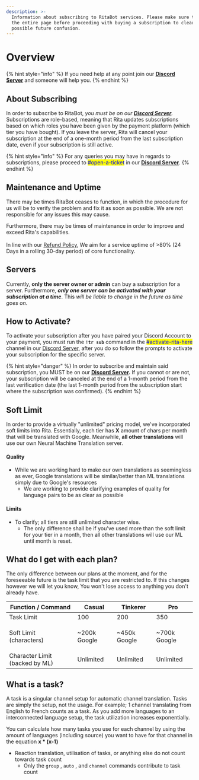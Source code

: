 ```yaml
---
description: >-
  Information about subscribing to RitaBot services. Please make sure to read
  the entire page before proceeding with buying a subscription to clear up any
  possible future confusion.
---
```


# Overview

{% hint style="info" %}
If you need help at any point join our [**Discord Server**](https://discord.gg/mgNR64R) and someone will help you.
{% endhint %}

## About Subscribing

In order to subscribe to RitaBot, _you must be on our_ [_**Discord Server**_](https://discord.gg/mgNR64R)_._  Subscriptions are role-based, meaning that Rita updates subscriptions based on which roles you have been given by the payment platform (which tier you have bought). If you leave the server, Rita will cancel your subscription at the end of a one-month period from the last subscription date, even if your subscription is still active.&#x20;

{% hint style="info" %}
For any queries you may have in regards to subscriptions, please proceed to <mark style="color:blue;">#open-a-ticket</mark> in our [**Discord Server**](https://discord.gg/mgNR64R).
{% endhint %}

## Maintenance and Uptime

There may be times RitaBot ceases to function, in which the procedure for us will be to verify the problem and fix it as soon as possible. We are not responsible for any issues this may cause.&#x20;

Furthermore, there may be times of maintenance in order to improve and exceed Rita's capabilities.\
\
In line with our [Refund Policy](../policys/refund-policy/), We aim for a service uptime of >80% (24 Days in a rolling 30-day period) of core functionality.

## Servers

Currently, **only the server owner or admin** can buy a subscription for a server. Furthermore, _**only one server can be activated with your subscription at a time**_. This _will be liable to change in the future as time goes on_.

## How to Activate?

To activate your subscription after you have paired your Discord Account to your payment, you must run the **`!tr sub`** command in the <mark style="color:blue;">#activate-rita-here</mark> channel in our [Discord Server](https://discord.gg/mgNR64R), after you do so follow the prompts to activate your subscription for the specific server.

{% hint style="danger" %}
In order to subscribe and maintain said subscription, you MUST be on our [**Discord Server**](https://discord.gg/mgNR64R)**.** If you cannot or are not, your subscription will be canceled at the end of a 1-month period from the last verification date (the last 1-month period from the subscription start where the subscription was confirmed).
{% endhint %}

## Soft Limit&#x20;

In order to provide a virtually "unlimited" pricing model, we've incorporated soft limits into Rita. Essentially, each tier has **X** amount of chars per month that will be translated with Google. Meanwhile, **all other translations** will use our own Neural Machine Translation server.

#### Quality

* While we are working hard to make our own translations as seemingless as ever, Google translations will be similar/better than ML translations simply due to Google's resources
  * We are working to provide clarifying examples of quality for language pairs to be as clear as possible

#### Limits

* To clarify; all tiers are still unlimited character wise.
  * The only difference shall be if you've used more than the soft limit for your tier in a month, then all other translations will use our ML until month is reset.

## What do I get with each plan?

The only difference between our plans at the moment, and for the foreseeable future is the task limit that you are restricted to. If this changes however we will let you know, You won't lose access to anything you don't already have.&#x20;

| Function / Command             | Casual        | Tinkerer      | Pro                     |
| ------------------------------ | ------------- | ------------- | ----------------------- |
| Task Limit                     | 100           | 200           | 350                     |
| Soft Limit (characters)        | \~200k Google | \~450k Google | <p>~700k Google<br></p> |
| Character Limit (backed by ML) | Unlimited     | Unlimited     | Unlimited               |

## What is a task?

A task is a singular channel setup for automatic channel translation. Tasks are simply the setup, not the usage. For example; 1 channel translating from English to French counts as a task. As you add more languages to an interconnected language setup, the task utilization increases exponentially.&#x20;

You can calculate how many tasks you use for each channel by using the amount of languages (including source) you want to have for that channel in the equation **x \* (x-1)**&#x20;

* Reaction translation, utilisation of tasks, or anything else do not count towards task count
  * Only the `group` , `auto` , and `channel` commands contribute to task count

####
